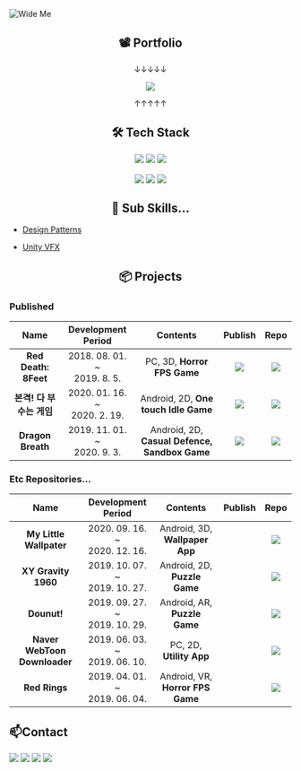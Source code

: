 <p align="center">

![Wide Me](https://user-images.githubusercontent.com/1351568/106020240-e5eacb00-6106-11eb-8e8c-1a49410dbf18.png)

</p>


<h2 align="center">📽 Portfolio</h2>
<p align="center">
↓↓↓↓↓
</p>

[<p align="center"> <img src="https://img.shields.io/badge/OneDrive-0078D4?style=for-the-badge&logo=onedrive&logoColor=white"> </p>](https://1drv.ms/b/s!AjfJl4BDGSI2vXKiMYyvF5BwdaKB?e=8cL4m4)

<p align="center">
↑↑↑↑↑
</p>
<h2 align="center">🛠 Tech Stack</h2>
<p align="center">
<img src="https://img.shields.io/badge/Unity-000000?style=for-the-badge&logo=Unity&logoColor=white">
<img src="https://img.shields.io/badge/Eclipse-2C2255?style=for-the-badge&logo=Eclipse&logoColor=white">
<img src="https://img.shields.io/badge/Blender-F5792A?style=for-the-badge&logo=Blender&logoColor=white">
<br>
<br>
<img src="https://img.shields.io/badge/C Sharp-239120?style=for-the-badge&logo=C#&logoColor=white">
<img src="https://img.shields.io/badge/Java-007396?style=for-the-badge&logo=Java&logoColor=white">
<img src="https://img.shields.io/badge/Python-3776AB?style=for-the-badge&logo=Python&logoColor=white">
</p>

<h2 align="center">📖 Sub Skills...</h2>

- [Design Patterns](https://github.com/dhtpdud/DesignPatternStudy/wiki)
<!--
  - <img src="https://user-images.githubusercontent.com/1351568/106151390-a59b5380-61bf-11eb-864b-59bf0b2202c8.jpg"  width="100">
-->
- [Unity VFX](https://gitlab.com/dhtpdud528/unityvfxstudy)
<!--
  - <img src="https://user-images.githubusercontent.com/1351568/106151037-46d5da00-61bf-11eb-9dd2-7308ad13a26e.gif"  width="100">
-->

<h2 align="center">📦 Projects</h2>

### Published
|         Name         |   Development Period    |             Contents             | Publish | Repo |
| :------------------: | :---------------------: | :------------------------------: | :-----: | :--: |
|   **Red Death: 8Feet**   | 2018. 08. 01. ~<br> 2019. 8. 5.  |     PC, 3D, **Horror FPS Game**      |[<img src="https://img.shields.io/badge/Steam-000000?style=for-the-badge&logo=Steam&logoColor=white">](https://store.steampowered.com/app/1087610/Red_Death_8Feet/?l=koreana)|[<img src="https://img.shields.io/badge/GitLab-FCA121?style=for-the-badge&logo=GitLab&logoColor=white">](https://gitlab.com/dhtpdud528/reddeath_8feet)|
| **본격! 다 부수는 게임** | 2020. 01. 16. ~<br> 2020. 2. 19. | Android, 2D, **One touch Idle Game** |[<img src="https://img.shields.io/badge/Google Play-414141?style=for-the-badge&logo=Google&logoColor=white">](https://play.google.com/store/apps/details?id=com.ec_h.buildingdestroyer&hl=ko)|[<img src="https://img.shields.io/badge/GitLab-FCA121?style=for-the-badge&logo=GitLab&logoColor=white">](https://gitlab.com/dhtpdud528/blockdestroyer)|
|    **Dragon Breath**     | 2019. 11. 01. ~<br> 2020. 9. 3. | Android, 2D, **Casual Defence, Sandbox Game** |[<img src="https://img.shields.io/badge/Google Play-414141?style=for-the-badge&logo=Google&logoColor=white">](https://play.google.com/store/apps/details?id=com.vg.dragonbreath&hl=ko)|[<img src="https://img.shields.io/badge/GitLab-FCA121?style=for-the-badge&logo=GitLab&logoColor=white">](https://gitlab.com/dhtpdud528/project_dragon)|

### Etc Repositories...
|         Name         |   Development Period    |             Contents             | Publish | Repo |
| :------------------: | :---------------------: | :------------------------------: | :-----: | :--: |
| **My Little Wallpater**  | 2020. 09. 16. ~<br> 2020. 12. 16.  |     Android, 3D, **Wallpaper App**      |        |[<img src="https://img.shields.io/badge/GitHub-181717?style=for-the-badge&logo=GitHub&logoColor=white">](https://github.com/dhtpdud/2020_CapstoneDesign)|
|   **XY Gravity 1960**    | 2019. 10. 07. ~<br> 2019. 10. 27. | Android, 2D, **Puzzle Game** |        |[<img src="https://img.shields.io/badge/GitLab-FCA121?style=for-the-badge&logo=GitLab&logoColor=white">](https://gitlab.com/dhtpdud528/xygravity1960)|
|        **Dounut!**       | 2019. 09. 27. ~<br> 2019. 10. 29. | Android, AR, **Puzzle Game**  |        |[<img src="https://img.shields.io/badge/GitLab-FCA121?style=for-the-badge&logo=GitLab&logoColor=white">](https://gitlab.com/dhtpdud528/hallym_arproject)|
|**Naver WebToon Downloader**| 2019. 06. 03. ~<br> 2019. 06. 10. | PC, 2D, **Utility App** |        |[<img src="https://img.shields.io/badge/GitLab-FCA121?style=for-the-badge&logo=GitLab&logoColor=white">](https://gitlab.com/dhtpdud528/naverweptoondownloader)|
|      **Red Rings**       | 2019. 04. 01. ~<br> 2019. 06. 04.  |     Android, VR, **Horror FPS Game**      |        |[<img src="https://img.shields.io/badge/GitLab-FCA121?style=for-the-badge&logo=GitLab&logoColor=white">](https://gitlab.com/dhtpdud528/hallym_vrproject)|

## 📫Contact
[<img src="https://img.shields.io/badge/Gmail-EA4335?style=for-the-badge&logo=Gmail&logoColor=white">](mailto:dhtpdud528@gmail.com)
[<img src="https://img.shields.io/badge/YouTube-FF0000?style=for-the-badge&logo=YouTube&logoColor=white">](https://www.youtube.com/user/dhtpdud528)
[<img src="https://img.shields.io/badge/Kakao-FFCD00?style=for-the-badge&logo=Kakao&logoColor=white">](https://open.kakao.com/me/GDVG)
[<img src="https://img.shields.io/badge/GitLab-FCA121?style=for-the-badge&logo=GitLab&logoColor=white">](https://gitlab.com/dhtpdud528)

<!--
**dhtpdud/dhtpdud** is a ✨ _special_ ✨ repository because its `README.md` (this file) appears on your GitHub profile.

Here are some ideas to get you started:

- 🔭 I’m currently working on ...
- 🌱 I’m currently learning ...
- 👯 I’m looking to collaborate on ...
- 🤔 I’m looking for help with ...
- 💬 Ask me about ...
- 📫 How to reach me: ...
- 😄 Pronouns: ...
- ⚡ Fun fact: ...
-->
